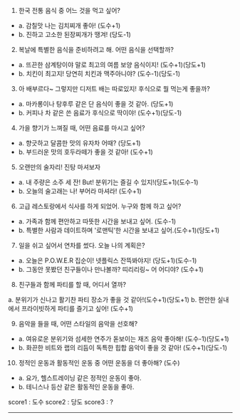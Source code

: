 1. 한국 전통 음식 중 어느 것을 먹고 싶어?

- a. 감칠맛 나는 김치찌개 좋아! (도수+1)
- b. 진하고 고소한 된장찌개가 땡겨! (당도-1)

2. 복날에 특별한 음식을 준비하려고 해. 어떤 음식을 선택할까?

- a. 뜨끈한 삼계탕이야 말로 최고의 여름 보양 음식이지! (도수+1)(당도+1)
- b. 치킨이 최고지! 당연히 치킨과 맥주아니야? (도수-1)(당도-1)

3. 아 배부르다~ 그렇지만 디저트 배는 따로있지! 후식으로 뭘 먹는게 좋을까?

- a. 마카롱이나 탕후루 같은 단 음식이 좋을 것 같아. (당도+1)
- b. 커피나 차 같은 쓴 음료가 후식으로 딱이야! (도수+1)(당도-1)

4. 가을 향기가 느껴질 때, 어떤 음료를 마시고 싶어?

- a. 향긋하고 달콤한 맛의 유자차 어때? (당도+1)
- b. 부드러운 맛의 호두라떼가 좋을 것 같아! (도수+1)

5. 오랜만의 술자리! 진탕 마셔보자

- a. 내 주량은 소주 세 잔! But! 분위기는 즐길 수 있지!(당도+1)(도수-1)
- b. 오늘의 술고래는 나! 부어라 마셔라! (도수+1)

6. 고급 레스토랑에서 식사를 하게 되었어. 누구와 함께 하고 싶어?

- a. 가족과 함께 편안하고 따뜻한 시간을 보내고 싶어. (도수-1)
- b. 특별한 사람과 데이트하며 '로맨틱'한 시간을 보내고 싶어.(도수+1)(당도+1)

7. 일을 쉬고 싶어서 연차를 썼다. 오늘 나의 계획은?

- a. 오늘은 P.O.W.E.R 집순이! 넷플릭스 잔뜩봐야지! (당도+1)(도수-1)
- b. 그동안 못봤던 친구들이나 만나볼까? 띠리리링~ 어 어디야? (도수+1)

8. 친구들과 함께 파티를 할 때, 어디서 열까?

a. 분위기가 신나고 활기찬 파티 장소가 좋을 것 같아!(도수+1)(당도+1)
b. 편안한 실내에서 프라이빗하게 파티를 즐기고 싶어! (도수+1)

9. 음악을 들을 때, 어떤 스타일의 음악을 선호해?

- a. 여유로운 분위기와 섬세한 연주가 돋보이는 재즈 음악 좋아해! (도수-1)(당도+1)
- b. 화끈한 비트와 랩의 리듬이 독특한 힙합 음악이 좋을 것 같아! (도수+1)(당도-1)

10. 정적인 운동과 활동적인 운동 중 어떤 운동을 더 좋아해? (도수)

- a. 요가, 헬스트레이닝 같은 정적인 운동이 좋아.
- b. 테니스나 등산 같은 활동적인 운동을 좋아.

score1 : 도수
score2 : 당도
score3 : ?

---

<!-- 특별한 날에 고급 음식을 먹는다면?

- a. 깊고 풍부한 맛의 한우 스테이크 먹고싶어!
- b. 부드럽고 고소한 맛의 연어 스테이크가 좋을 것 같아! -->

<!-- 밥 한 그릇으로 푸짐하게 식사를 할 때 어떤 음식을 선호해?

- a. 매콤하고 고소한 김치볶음밥 땡겨!
- b. 새콤하고 상큼한 비빔밥이 좋을 것 같아! -->

<!-- 삼겹살과 함께 먹을 술을 고르자면? (당도)

- a. 진한 맛과 함께 어울리는 막걸리 어때?
- b. 상큼한 맛의 맥주가 좋을 것 같아! -->
